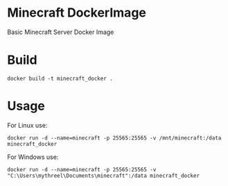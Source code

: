 # Minecraft DockerImage
Basic Minecraft Server Docker Image

# Build
```docker build -t minecraft_docker .```
# Usage
For Linux use:

```docker run -d --name=minecraft -p 25565:25565 -v /mnt/minecraft:/data minecraft_docker```

For Windows use:

```docker run -d --name=minecraft -p 25565:25565 -v "C:\Users\mythreel\Documents\minecraft":/data minecraft_docker```
